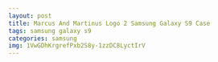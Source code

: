 ```yaml
---
layout: post
title: Marcus And Martinus Logo 2 Samsung Galaxy S9 Case
tags: samsung galaxy s9
categories: samsung
img: 1VwGDhKrgrefPxb2S8y-1zzDC8LyctIrV
---
```

